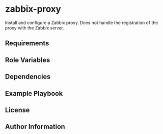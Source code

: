zabbix-proxy
=========

Install and configure a Zabbix proxy. Does not handle the registration of the proxy with the Zabbix server.

Requirements
------------

Role Variables
--------------

Dependencies
------------

Example Playbook
----------------

License
-------

Author Information
------------------
